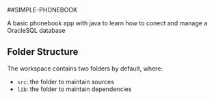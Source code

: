 ##SIMPLE-PHONEBOOK

A basic phonebook app with java to learn how to conect and manage a OracleSQL database

## Folder Structure

The workspace contains two folders by default, where:

- `src`: the folder to maintain sources
- `lib`: the folder to maintain dependencies
